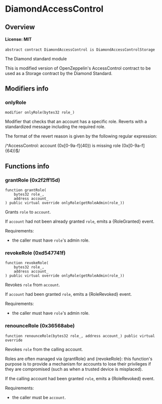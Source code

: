 # DiamondAccessControl

## Overview

#### License: MIT

```solidity
abstract contract DiamondAccessControl is DiamondAccessControlStorage
```

The Diamond standard module

This is modified version of OpenZeppelin's AccessControl contract to be used as a Storage contract
by the Diamond Standard.
## Modifiers info

### onlyRole

```solidity
modifier onlyRole(bytes32 role_)
```

Modifier that checks that an account has a specific role. Reverts
with a standardized message including the required role.

The format of the revert reason is given by the following regular expression:

/^AccessControl: account (0x[0-9a-f]{40}) is missing role (0x[0-9a-f]{64})$/
## Functions info

### grantRole (0x2f2ff15d)

```solidity
function grantRole(
    bytes32 role_,
    address account_
) public virtual override onlyRole(getRoleAdmin(role_))
```

Grants `role` to `account`.

If `account` had not been already granted `role`, emits a {RoleGranted}
event.

Requirements:

- the caller must have ``role``'s admin role.
### revokeRole (0xd547741f)

```solidity
function revokeRole(
    bytes32 role_,
    address account_
) public virtual override onlyRole(getRoleAdmin(role_))
```

Revokes `role` from `account`.

If `account` had been granted `role`, emits a {RoleRevoked} event.

Requirements:

- the caller must have ``role``'s admin role.
### renounceRole (0x36568abe)

```solidity
function renounceRole(bytes32 role_, address account_) public virtual override
```

Revokes `role` from the calling account.

Roles are often managed via {grantRole} and {revokeRole}: this function's
purpose is to provide a mechanism for accounts to lose their privileges
if they are compromised (such as when a trusted device is misplaced).

If the calling account had been granted `role`, emits a {RoleRevoked}
event.

Requirements:

- the caller must be `account`.